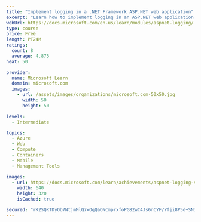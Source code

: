 ```yaml
---
title: "Implement logging in a .NET Framework ASP.NET web application"
excerpt: "Learn how to implement logging in an ASP.NET web application so you can store log data in Azure Blob storage and incorporate log information into Azure Application Insights performance data."
webUrl: https://docs.microsoft.com/en-us/learn/modules/aspnet-logging/
type: course
price: Free
length: PT24M
ratings:
  count: 8
  average: 4.875
heat: 50

provider:
  name: Microsoft Learn
  domain: microsoft.com
  images:
    - url: /assets/images/organizations/microsoft.com-50x50.jpg
      width: 50
      height: 50

levels:
  - Intermediate

topics:
  - Azure
  - Web
  - Compute
  - Containers
  - Mobile
  - Management Tools

images:
  - url: https://docs.microsoft.com/learn/achievements/aspnet-logging-social.png
    width: 640
    height: 320
    isCached: true

secured: "rK2SQKTDyOb7NtjmMlQ7xOgQaONCmprxfoPG82wC4Js6nCYF/Yfji8P5d+SN3Y6FRq6sTWTO6eKf9FYy9RcxeqICUChX3JMUJG3V0V271KrV1bB4uW+J1VTRtgeWu8nh6u8NwZCuHbQohCC2pFnteeA08ptfIh4yms064e17hYz+BwFz/GcCpRYnJg0H/Y4RBdq8VBev8Rl4Q2ErGptTO9+q6QYpsTBW4LAG/V8rMPFld8HbGIwyJuqE54bY+j+bqLG1G8XjnCu29mQkwB0mf6/qRdFRu1Ug99AeHfhu6fRVGZTSrlNfNfCH1zWa0pLGUXDfJMl2oj9QUpVkwK/8+AkNgCbZHFrl2hHUyc8YSNiqS45x2nPA+Tb9+E+D7V14EERbICu4nu1y/T8MQRg2G8yYymHpz1iW5CY2vWnLdoM=;XUC4cwcaN678lldMBrk5WQ=="
---
```


